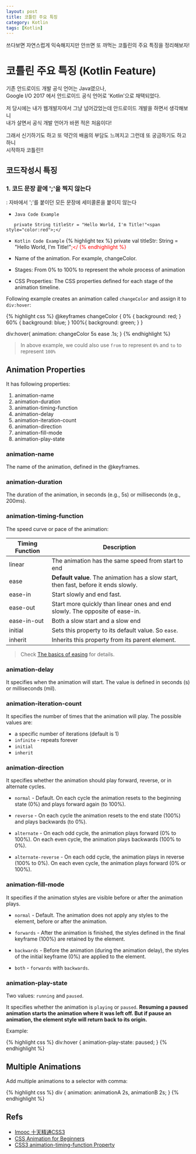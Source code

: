```yaml
---
layout: post
title: 코틀린 주요 특징
category: Kotlin
tags: [Kotlin]
---
```


쓰다보면 자연스럽게 익숙해지지만 안쓰면 또 까먹는 코틀린의 주요 특징을 정리해보자! 

# 코틀린 주요 특징 (Kotlin Feature)

기존 안드로이드 개발 공식 언어는 Java였으나,  
Google I/O 2017 에서 안드로이드 공식 언어로 'Kotlin'으로 채택되었다.  

저 당시에는 내가 웹개발자여서 그냥 넘어갔었는데 안드로이드 개발을 하면서 생각해보니  
내가 살면서 공식 개발 언어가 바뀐 적은 처음이다!  

그래서 신기하기도 하고 또 약간의 배움의 부담도 느껴지고 그런데 또 궁금하기도 하고하니  
시작하자 코틀린!!  

## 코드작성시 특징

### 1. 코드 문장 끝에 ';'을 찍지 않는다
 : 자바에서 ';'를 붙이던 모든 문장에 세미콜론을 붙이지 않는다

* `Java Code Example`
```
   private String titleStr = "Hello World, I'm Title!"<span style="color:red">;</
```
* `Kotlin Code Example`
{% highlight tex %}
   private val titleStr: String = "Hello World, I'm Title!"<span style="color:red">;</
{% endhighlight %}


* Name of the animation. For example, changeColor.
* Stages: From 0% to 100% to represent the whole process of animation
* CSS Properties: The CSS properties defined for each stage of the animation timeline.

Following example creates an animation called `changeColor` and assign it to `div:hover`:

{% highlight css %}
@keyframes changeColor {
  0% {
    background: red;
  }
  60% {
    background: blue;
  }
  100%{
    background: green;
  }
}

div:hover{
  animation: changeColor 5s ease .1s;
}
{% endhighlight %}

> In above example, we could also use `from` to represent `0%` and `to` to represent `100%`

## Animation Properties

It has following properties: 

1. animation-name
2. animation-duration
3. animation-timing-function
4. animation-delay
5. animation-iteration-count
6. animation-direction
7. animation-fill-mode
8. animation-play-state

### animation-name

The name of the animation, defined in the @keyframes.

### animation-duration

The duration of the animation, in seconds (e.g., 5s) or milliseconds (e.g., 200ms).

### animation-timing-function

The speed curve or pace of the animation:

| Timing Function | Description |
|---|---|
| linear | The animation has the same speed from start to end |
| ease | **Default value**. The animation has a slow start, then fast, before it ends slowly. |
| ease-in | Start slowly and end fast.  |
| ease-out | Start more quickly than linear ones and end slowly. The opposite of ease-in. |
| ease-in-out | Both a slow start and a slow end |
| initial | Sets this property to its default value. So `ease`. |
| inherit | Inherits this property from its parent element. |

> Check [The basics of easing](https://developers.google.com/web/fundamentals/design-and-ui/animations/the-basics-of-easing?hl=en) for details.

### animation-delay 

It specifies when the animation will start. The value is defined in seconds (s) or milliseconds (mil).

### animation-iteration-count

It specifies the number of times that the animation will play. The possible values are:

* a specific number of iterations (default is 1)
* `infinite` - repeats forever
* `initial`
* `inherit`

### animation-direction

It specifies whether the animation should play forward, reverse, or in alternate cycles.

* `normal` - Default. On each cycle the animation resets to the beginning state (0%) and plays forward again (to 100%).

* `reverse` - On each cycle the animation resets to the end state (100%) and plays backwards (to 0%).

* `alternate` - On each odd cycle, the animation plays forward (0% to 100%). On each even cycle, the animation plays backwards (100% to 0%).

* `alternate-reverse` - On each odd cycle, the animation plays in reverse (100% to 0%). On each even cycle, the animation plays forward (0% or 100%).

### animation-fill-mode

It specifies if the animation styles are visible before or after the animation plays. 

* `normal` - Default. The animation does not apply any styles to the element, before or after the animation.

* `forwards` - After the animation is finished, the styles defined in the final keyframe (100%) are retained by the element.

* `backwards` - Before the animation (during the animation delay), the styles of the initial keyframe (0%) are applied to the element.

* `both` - `forwards` with `backwards`.

### animation-play-state

Two values: `running` and `paused`.

It specifies whether the animation is `playing` or `paused`. **Resuming a paused animation starts the animation where it was left off. But if pause an animation, the element style will return back to its origin.**

Example:

{% highlight css %}
div:hover {
  animation-play-state: paused;
}
{% endhighlight %}

## Multiple Animations

Add multiple animations to a selector with comma:

{% highlight css %}
div {
  animation: animationA 2s, animationB 2s;
}
{% endhighlight %}

## Refs

* [Imooc 十天精通CSS3](http://www.imooc.com/learn/33)
* [CSS Animation for Beginners](https://robots.thoughtbot.com/css-animation-for-beginners#animation-iteration-count)
* [CSS3 animation-timing-function Property](http://www.w3schools.com/cssref/css3_pr_animation-timing-function.asp)
